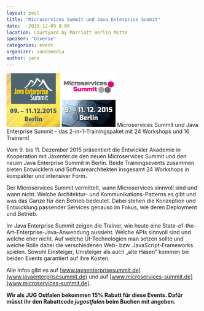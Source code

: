 ```yaml
---
layout: post
title: "Microservices Summit und Java Enterprise Summit"
date:   2015-12-09 8:00
location: Courtyard by Marriott Berlin Mitte
speaker: "Diverse"
categories: event
organizer: sandsmedia
author: jens
---
```

<img src="/assets/articles/2015/java-enterprise-summit.png" class="speaker" />
<img src="/assets/articles/2015/microservice-summit.jpg" class="speaker right" />
Microservices Summit und Java Enterprise Summit - das 2-in-1-Trainingspaket mit 24
Workshops und 16 Trainern!

Vom 9. bis 11. Dezember 2015 präsentiert die Entwickler Akademie in Kooperation mit
Jaxenter.de den neuen Microservices Summit und den neuen Java Enterprise Summit in Berlin.
Beide Trainingsevents zusammen bieten Entwicklern und Softwarearchitekten insgesamt 24
Workshops in kompakter und intensiver Form.

Der Microservices Summit vermittelt, wann Microservices sinnvoll sind und wann nicht.
Welche Architektur- und Kommunikations-Patterns es gibt und was das Ganze für den
Betrieb bedeutet. Dabei stehen die Konzeption und Entwicklung passender Services
genauso im Fokus, wie deren Deployment und Betrieb.

Im Java Enterprise Summit zeigen die Trainer, wie heute eine
State-of-the-Art-Enterprise-Java-Anwendung aussieht. Welche APIs sinnvoll sind und
welche eher nicht. Auf welche UI-Technologien man setzen sollte und welche Rolle
dabei die verschiedenen Web- bzw. JavaScript-Frameworks spielen. Sowohl Einsteiger,
Umsteiger als auch „alte Hasen“ kommen bei beiden Events garantiert auf ihre Kosten.

Alle Infos gibt es auf [www.javaenterprisesummit.de](www.javaenterprisesummit.de)
und auf [www.microservices-summit.de](www.microservices-summit.de).

**Wir als JUG Ostfalen bekommen 15% Rabatt für diese Events. Dafür müsst ihr den Rabattcode
*jugostfalen* beim Buchen mit angeben.**
